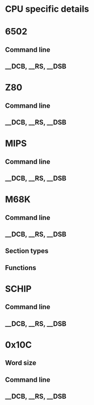 # CPU specific details

# 6502
## Command line
## __DCB, __RS, __DSB

# Z80
## Command line
## __DCB, __RS, __DSB

# MIPS
## Command line
## __DCB, __RS, __DSB

# M68K
## Command line
## __DCB, __RS, __DSB
## Section types
## Functions

# SCHIP
## Command line
## __DCB, __RS, __DSB

# 0x10C
## Word size
## Command line
## __DCB, __RS, __DSB

